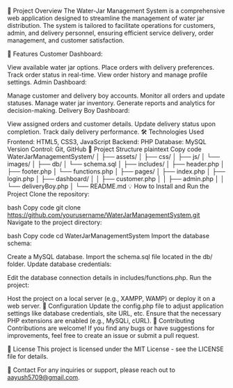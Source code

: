 📜 Project Overview
The Water-Jar Management System is a comprehensive web application designed to streamline the management of water jar distribution. The system is tailored to facilitate operations for customers, admin, and delivery personnel, ensuring efficient service delivery, order management, and customer satisfaction.

🚀 Features
Customer Dashboard:

View available water jar options.
Place orders with delivery preferences.
Track order status in real-time.
View order history and manage profile settings.
Admin Dashboard:

Manage customer and delivery boy accounts.
Monitor all orders and update statuses.
Manage water jar inventory.
Generate reports and analytics for decision-making.
Delivery Boy Dashboard:

View assigned orders and customer details.
Update delivery status upon completion.
Track daily delivery performance.
🛠️ Technologies Used
Frontend:
HTML5, CSS3, JavaScript
Backend:
PHP
Database:
MySQL
Version Control:
Git, GitHub
📂 Project Structure
plaintext
Copy code
WaterJarManagementSystem/
│
├── assets/
│   ├── css/
│   ├── js/
│   └── images/
│
├── db/
│   └── schema.sql
│
├── includes/
│   ├── header.php
│   ├── footer.php
│   └── functions.php
│
├── pages/
│   ├── index.php
│   ├── login.php
│   ├── dashboard/
│   │   ├── customer.php
│   │   ├── admin.php
│   │   └── deliveryBoy.php
│
└── README.md
💡 How to Install and Run the Project
Clone the repository:

bash
Copy code
git clone https://github.com/yourusername/WaterJarManagementSystem.git
Navigate to the project directory:

bash
Copy code
cd WaterJarManagementSystem
Import the database schema:

Create a MySQL database.
Import the schema.sql file located in the db/ folder.
Update database credentials:

Edit the database connection details in includes/functions.php.
Run the project:

Host the project on a local server (e.g., XAMPP, WAMP) or deploy it on a web server.
🔧 Configuration
Update the config.php file to adjust application settings like database credentials, site URL, etc.
Ensure that the necessary PHP extensions are enabled (e.g., MySQLi, cURL).
🤝 Contributing
Contributions are welcome! If you find any bugs or have suggestions for improvements, feel free to create an issue or submit a pull request.

📝 License
This project is licensed under the MIT License - see the LICENSE file for details.

📧 Contact
For any inquiries or support, please reach out to aayush5709@gmail.com.
